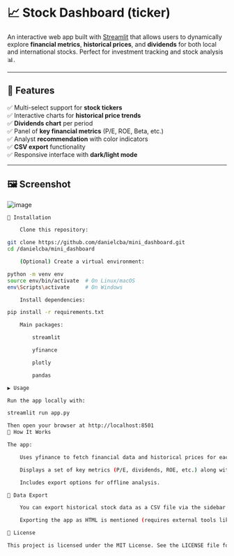 # 📈 Stock Dashboard (ticker)

An interactive web app built with [Streamlit](https://streamlit.io/) that allows users to dynamically explore **financial metrics**, **historical prices**, and **dividends** for both local and international stocks. Perfect for investment tracking and stock analysis 📊.

---

## 🧰 Features

✅ Multi-select support for **stock tickers**  
✅ Interactive charts for **historical price trends**  
✅ **Dividends chart** per period  
✅ Panel of **key financial metrics** (P/E, ROE, Beta, etc.)  
✅ Analyst **recommendation** with color indicators  
✅ **CSV export** functionality  
✅ Responsive interface with **dark/light mode**

---

## 🖼️ Screenshot

![image](https://github.com/user-attachments/assets/3b6bec4a-5537-4fcd-b923-ebaeb5ee8f53)


```bash
🚀 Installation

    Clone this repository:

git clone https://github.com/danielcba/mini_dashboard.git
cd /danielcba/mini_dashboard

    (Optional) Create a virtual environment:

python -m venv env
source env/bin/activate  # On Linux/macOS
env\Scripts\activate     # On Windows

    Install dependencies:

pip install -r requirements.txt

    Main packages:

        streamlit

        yfinance

        plotly

        pandas

▶️ Usage

Run the app locally with:

streamlit run app.py

Then open your browser at http://localhost:8501
🧠 How It Works

The app:

    Uses yfinance to fetch financial data and historical prices for each selected ticker.

    Displays a set of key metrics (P/E, dividends, ROE, etc.) along with dynamic price and dividend charts.

    Includes export options for offline analysis.

📁 Data Export

    You can export historical stock data as a CSV file via the sidebar.

    Exporting the app as HTML is mentioned (requires external tools like streamlit-logger).

📝 License

This project is licensed under the MIT License. See the LICENSE file for more details.

